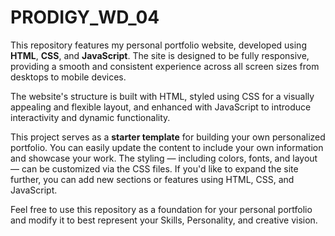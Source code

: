 # PRODIGY_WD_04

This repository features my personal portfolio website, developed using **HTML**, **CSS**, and **JavaScript**. The site is designed to be fully responsive, providing a smooth and consistent experience across all screen sizes from desktops to mobile devices.

The website's structure is built with HTML, styled using CSS for a visually appealing and flexible layout, and enhanced with JavaScript to introduce interactivity and dynamic functionality.

This project serves as a **starter template** for building your own personalized portfolio. You can easily update the content to include your own information and showcase your work. The styling — including colors, fonts, and layout — can be customized via the CSS files. If you'd like to expand the site further, you can add new sections or features using HTML, CSS, and JavaScript.

Feel free to use this repository as a foundation for your personal portfolio and modify it to best represent your Skills, Personality, and creative vision.
